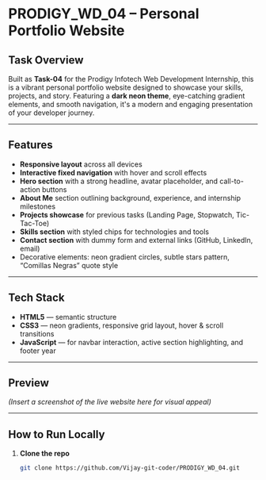 # PRODIGY_WD_04 – Personal Portfolio Website

##  Task Overview  
Built as **Task-04** for the Prodigy Infotech Web Development Internship, this is a vibrant personal portfolio website designed to showcase your skills, projects, and story. Featuring a **dark neon theme**, eye-catching gradient elements, and smooth navigation, it's a modern and engaging presentation of your developer journey.

---

##  Features  
- **Responsive layout** across all devices  
- **Interactive fixed navigation** with hover and scroll effects  
- **Hero section** with a strong headline, avatar placeholder, and call-to-action buttons  
- **About Me** section outlining background, experience, and internship milestones  
- **Projects showcase** for previous tasks (Landing Page, Stopwatch, Tic-Tac-Toe)  
- **Skills section** with styled chips for technologies and tools  
- **Contact section** with dummy form and external links (GitHub, LinkedIn, email)  
- Decorative elements: neon gradient circles, subtle stars pattern, “Comillas Negras” quote style  

---

##  Tech Stack  
- **HTML5** — semantic structure  
- **CSS3** — neon gradients, responsive grid layout, hover & scroll transitions  
- **JavaScript** — for navbar interaction, active section highlighting, and footer year  

---

##  Preview  
*(Insert a screenshot of the live website here for visual appeal)*

---

##  How to Run Locally  
1. **Clone the repo**  
   ```bash
   git clone https://github.com/Vijay-git-coder/PRODIGY_WD_04.git


